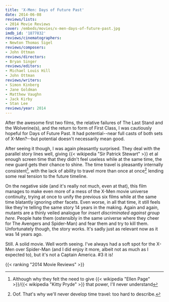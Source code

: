 ```yaml
---
title: 'X-Men: Days of Future Past'
date: 2014-06-08
reviews/lists:
- 2014 Movie Reviews
cover: /embeds/movies/x-men-days-of-future-past.jpg
imdb_id: '1877832'
reviews/cinematographers:
- Newton Thomas Sigel
reviews/composers:
- John Ottman
reviews/directors:
- Bryan Singer
reviews/editors:
- Michael Louis Hill
- John Ottman
reviews/writers:
- Simon Kinberg
- Jane Goldman
- Matthew Vaughn
- Jack Kirby
- Stan Lee
reviews/year: 2014
---
```

After the awesome first two films, the relative failures of The Last Stand and the Wolverine(s), and the return to form of First Class, I was cautiously hopeful for Days of Future Past. It had potential--near full casts of both sets of X-Men?--but potential doesn't necessarily mean good.

<!--more-->

After seeing it though, I was again pleasantly surprised. They deal with the parallel story lines well, giving {{< wikipedia "Sir Patrick Stewart" >}} et al enough screen time that they didn't feel useless while at the same time, the new guard gets their chance to shine. The time travel is pleasantly internally consistent[^1], with the lack of ability to travel more than once at once[^2] lending some real tension to the future timeline.

On the negative side (and it's really not much, even at that), this film manages to make even more of a mess of the X-Men movie universe continuity, trying at once to unify the previous six films while at the same time blatantly ignoring other facets. Even worse, in all that time, it still feels like they're telling the same story 14 years in the making. Again and again, mutants are a thinly veiled analogue for *insert discriminated against group here*. People hate them (ostensibly in the same universe where they cheer for The Avengers and Spider-Man) and fear them and try to kill them. Unfortunately though, the story works. It's sadly just as relevant now as it was 14 years ago.

Still. A solid movie. Well worth seeing. I've always had a soft spot for the X-Men over Spider-Man (and I did enjoy it more, albeit not as much as I expected to), but it's not a Captain America. #3 it is!

{{< ranking "2014 Movie Reviews" >}}

[^1]: Although why they felt the need to give {{< wikipedia "Ellen Page" >}}/{{< wikipedia "Kitty Pryde" >}} that power, I'll never understand
[^2]: Oof. That's why we'll never develop time travel: too hard to describe.